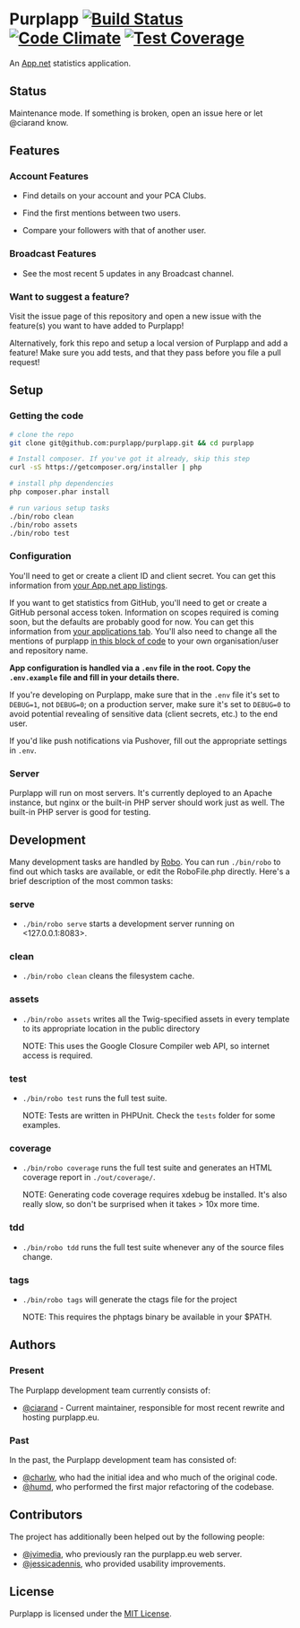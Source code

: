 Purplapp [![Build Status][ci img]][ci link] [![Code Climate][cc img]][cc link] [![Test Coverage][tc img]][cc link]
==================================================================================================================

[ci img]: https://img.shields.io/travis/purplapp/purplapp/master.svg?style=flat
[cc img]: https://img.shields.io/codeclimate/github/purplapp/purplapp.svg?style=flat
[tc img]: https://img.shields.io/codeclimate/coverage/github/purplapp/purplapp.svg?style=flat

[ci link]: https://travis-ci.org/purplapp/purplapp
[cc link]: https://codeclimate.com/github/purplapp/purplapp

An [App.net](https://app.net/) statistics application.

## Status

Maintenance mode. If something is broken, open an issue here or let @ciarand
know.

## Features

### Account Features

- Find details on your account and your PCA Clubs.

- Find the first mentions between two users.

- Compare your followers with that of another user.

### Broadcast Features

- See the most recent 5 updates in any Broadcast channel.

### Want to suggest a feature?

Visit the issue page of this repository and open a new issue
with the feature(s) you want to have added to Purplapp!

Alternatively, fork this repo and setup a local version of
Purplapp and add a feature! Make sure you add tests, and that
they pass before you file a pull request!

## Setup

### Getting the code

```bash
# clone the repo
git clone git@github.com:purplapp/purplapp.git && cd purplapp

# Install composer. If you've got it already, skip this step
curl -sS https://getcomposer.org/installer | php

# install php dependencies
php composer.phar install

# run various setup tasks
./bin/robo clean
./bin/robo assets
./bin/robo test
```

### Configuration

You'll need to get or create a client ID and client secret. You can get this
information from [your App.net app listings](https://account.app.net/developer/apps/).

If you want to get statistics from GitHub, you'll need to get or create
a GitHub personal access token. Information on scopes required is coming soon,
but the defaults are probably good for now. You can get this information from
[your applications tab](https://github.com/settings/tokens/new). You'll also
need to change all the mentions of purplapp [in this block of
code](https://github.com/purplapp/purplapp/blob/master/start/routes.php#L274-L326)
to your own organisation/user and repository name.

**App configuration is handled via a `.env` file in the root. Copy the
`.env.example` file and fill in your details there.**

If you're developing on Purplapp, make sure that in the `.env` file it's set
to `DEBUG=1`, not `DEBUG=0`; on a production server, make sure it's set to
`DEBUG=0` to avoid potential revealing of sensitive data (client secrets, etc.)
to the end user.

If you'd like push notifications via Pushover, fill out the appropriate settings
in `.env`.

### Server

Purplapp will run on most servers. It's currently deployed to an Apache
instance, but nginx or the built-in PHP server should work just as well. The
built-in PHP server is good for testing.

## Development

Many development tasks are handled by [Robo](http://robo.li/). You can run `./bin/robo`
to find out which tasks are available, or edit the RoboFile.php directly. Here's
a brief description of the most common tasks:

### serve

- `./bin/robo serve` starts a development server running on <127.0.0.1:8083>.

### clean

- `./bin/robo clean` cleans the filesystem cache.

### assets

- `./bin/robo assets` writes all the Twig-specified assets in every template to
  its appropriate location in the public directory

  NOTE: This uses the Google Closure Compiler web API, so internet access is
  required.

### test

- `./bin/robo test` runs the full test suite.

  NOTE: Tests are written in PHPUnit. Check the `tests` folder for some examples.

### coverage

- `./bin/robo coverage` runs the full test suite and generates an HTML coverage
  report in `./out/coverage/`.

  NOTE: Generating code coverage requires xdebug be installed. It's also really
  slow, so don't be surprised when it takes > 10x more time.

### tdd

- `./bin/robo tdd` runs the full test suite whenever any of the source files change.

### tags

- `./bin/robo tags` will generate the ctags file for the project

  NOTE: This requires the phptags binary be available in your $PATH.

## Authors

### Present

The Purplapp development team currently consists of:

- [@ciarand][] - Current maintainer, responsible for most recent rewrite and
  hosting purplapp.eu.

### Past

In the past, the Purplapp development team has consisted of:

- [@charlw][], who had the initial idea and who much of the original code.
- [@humd][], who performed the first major refactoring of the codebase.

## Contributors

The project has additionally been helped out by the following people:

- [@jvimedia][], who previously ran the purplapp.eu web server.
- [@jessicadennis][], who provided usability improvements.

## License

Purplapp is licensed under the [MIT License](http://opensource.org/licenses/MIT).

[@charlw]: https://github.com/charlw
[pca]: http://appdotnetwiki.net/w/index.php?title=Post_Count_Achievements
[@ciarand]: https://github.com/ciarand
[@humd]: https://github.com/humd
[@jvimedia]: https://github.com/jvimedia
[@jessicadennis]: https://github.com/jessicadennis
